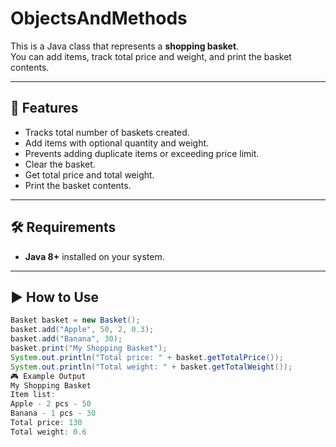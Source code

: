 # ObjectsAndMethods

This is a Java class that represents a **shopping basket**.  
You can add items, track total price and weight, and print the basket contents.  

---

## 📌 Features
- Tracks total number of baskets created.
- Add items with optional quantity and weight.
- Prevents adding duplicate items or exceeding price limit.
- Clear the basket.
- Get total price and total weight.
- Print the basket contents.

---

## 🛠️ Requirements
- **Java 8+** installed on your system.

---

## ▶️ How to Use

```java
Basket basket = new Basket();
basket.add("Apple", 50, 2, 0.3);
basket.add("Banana", 30);
basket.print("My Shopping Basket");
System.out.println("Total price: " + basket.getTotalPrice());
System.out.println("Total weight: " + basket.getTotalWeight());
🎮 Example Output
My Shopping Basket
Item list:
Apple - 2 pcs - 50
Banana - 1 pcs - 30
Total price: 130
Total weight: 0.6
